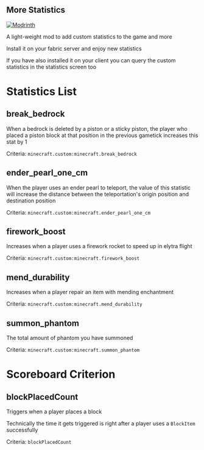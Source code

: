 More Statistics
-----------

[![Modrinth](https://img.shields.io/modrinth/dt/EhoUIqvO?label=Modrinth%20Downloads)](https://modrinth.com/mod/more-statistics)

A light-weight mod to add custom statistics to the game and more

Install it on your fabric server and enjoy new statistics

If you have also installed it on your client you can query the custom statistics in the statistics screen too


# Statistics List

## break_bedrock

When a bedrock is deleted by a piston or a sticky piston, the player who placed a piston block at that position in the previous gametick increases this stat by 1

Criteria: `minecraft.custom:minecraft.break_bedrock`

## ender_pearl_one_cm

When the player uses an ender pearl to teleport, the value of this statistic will increase the distance between the teleportation's origin position and destination position

Criteria: `minecraft.custom:minecraft.ender_pearl_one_cm`

## firework_boost

Increases when a player uses a firework rocket to speed up in elytra flight

Criteria: `minecraft.custom:minecraft.firework_boost`

## mend_durability

Increases when a player repair an item with mending enchantment

Criteria: `minecraft.custom:minecraft.mend_durability`

## summon_phantom

The total amount of phantom you have summoned

Criteria: `minecraft.custom:minecraft.summon_phantom`


# Scoreboard Criterion

## blockPlacedCount

Triggers when a player places a block

Technically the time it gets triggered is right after a player uses a `BlockItem` successfully

Criteria: `blockPlacedCount`

